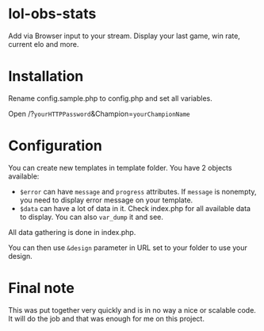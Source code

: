 # lol-obs-stats

Add via Browser input to your stream. Display your last game, win rate, current elo and more.

# Installation

Rename config.sample.php to config.php and set all variables.

Open /?`yourHTTPPassword`&Champion=`yourChampionName`

# Configuration

You can create new templates in template folder. You have 2 objects available:

- `$error` can have `message` and `progress` attributes. If `message` is nonempty, you need to display error message on your template.
- `$data` can have a lot of data in it. Check index.php for all available data to display. You can also `var_dump` it and see.

All data gathering is done in index.php.

You can then use `&design` parameter in URL set to your folder to use your design.

# Final note

This was put together very quickly and is in no way a nice or scalable code. It will do the job and that was enough for me on this project.
